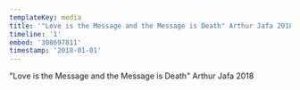 ```yaml
---
templateKey: media
title: '"Love is the Message and the Message is Death" Arthur Jafa 2018'
timeline: '1'
embed: '308697811'
timestamp: '2018-01-01'
---
```

"Love is the Message and the Message is Death" Arthur Jafa 2018
